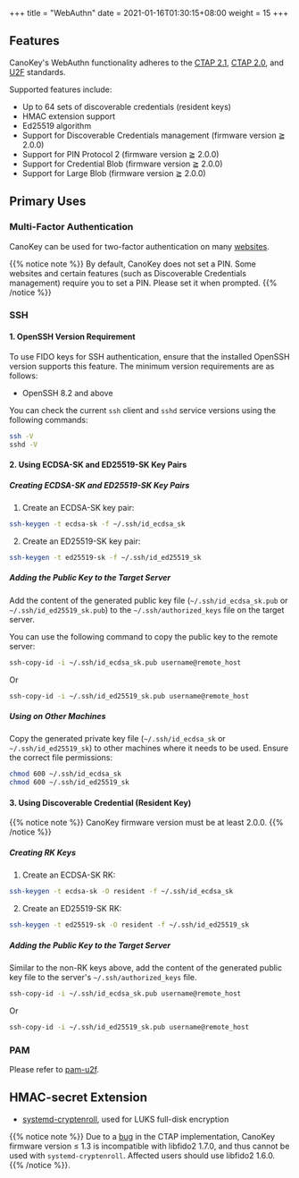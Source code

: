 +++
title = "WebAuthn"
date =  2021-01-16T01:30:15+08:00
weight = 15
+++

## Features

CanoKey's WebAuthn functionality adheres to the [CTAP 2.1](https://fidoalliance.org/specs/fido-v2.1-ps-20210615/fido-client-to-authenticator-protocol-v2.1-ps-20210615.html), [CTAP 2.0](https://fidoalliance.org/specs/fido-v2.0-ps-20190130/fido-client-to-authenticator-protocol-v2.0-ps-20190130.html), and [U2F](https://fidoalliance.org/specs/fido-u2f-v1.0-ps-20141009/fido-u2f-hid-protocol-ps-20141009.html) standards.

Supported features include:

- Up to 64 sets of discoverable credentials (resident keys)
- HMAC extension support
- Ed25519 algorithm
- Support for Discoverable Credentials management (firmware version ≧ 2.0.0)
- Support for PIN Protocol 2 (firmware version ≧ 2.0.0)
- Support for Credential Blob (firmware version ≧ 2.0.0)
- Support for Large Blob (firmware version ≧ 2.0.0)

## Primary Uses

### Multi-Factor Authentication

CanoKey can be used for two-factor authentication on many [websites](https://2fa.directory/int/).

{{% notice note %}}
By default, CanoKey does not set a PIN. Some websites and certain features (such as Discoverable Credentials management) require you to set a PIN. Please set it when prompted.
{{% /notice %}}

### SSH

#### 1. OpenSSH Version Requirement

To use FIDO keys for SSH authentication, ensure that the installed OpenSSH version supports this feature. The minimum version requirements are as follows:
- OpenSSH 8.2 and above

You can check the current `ssh` client and `sshd` service versions using the following commands:

```sh
ssh -V
sshd -V
```

#### 2. Using ECDSA-SK and ED25519-SK Key Pairs

##### Creating ECDSA-SK and ED25519-SK Key Pairs

1. Create an ECDSA-SK key pair:

```sh
ssh-keygen -t ecdsa-sk -f ~/.ssh/id_ecdsa_sk
```

2. Create an ED25519-SK key pair:

```sh
ssh-keygen -t ed25519-sk -f ~/.ssh/id_ed25519_sk
```

##### Adding the Public Key to the Target Server

Add the content of the generated public key file (`~/.ssh/id_ecdsa_sk.pub` or `~/.ssh/id_ed25519_sk.pub`) to the `~/.ssh/authorized_keys` file on the target server.

You can use the following command to copy the public key to the remote server:

```sh
ssh-copy-id -i ~/.ssh/id_ecdsa_sk.pub username@remote_host
```

Or

```sh
ssh-copy-id -i ~/.ssh/id_ed25519_sk.pub username@remote_host
```

##### Using on Other Machines

Copy the generated private key file (`~/.ssh/id_ecdsa_sk` or `~/.ssh/id_ed25519_sk`) to other machines where it needs to be used. Ensure the correct file permissions:

```sh
chmod 600 ~/.ssh/id_ecdsa_sk
chmod 600 ~/.ssh/id_ed25519_sk
```

#### 3. Using Discoverable Credential (Resident Key)

{{% notice note %}}
CanoKey firmware version must be at least 2.0.0.
{{% /notice %}}

##### Creating RK Keys

1. Create an ECDSA-SK RK:

```sh
ssh-keygen -t ecdsa-sk -O resident -f ~/.ssh/id_ecdsa_sk
```

2. Create an ED25519-SK RK:

```sh
ssh-keygen -t ed25519-sk -O resident -f ~/.ssh/id_ed25519_sk
```

##### Adding the Public Key to the Target Server

Similar to the non-RK keys above, add the content of the generated public key file to the server's `~/.ssh/authorized_keys` file.

```sh
ssh-copy-id -i ~/.ssh/id_ecdsa_sk.pub username@remote_host
```

Or

```sh
ssh-copy-id -i ~/.ssh/id_ed25519_sk.pub username@remote_host
```

### PAM

Please refer to [pam-u2f](https://developers.yubico.com/pam-u2f/).

## HMAC-secret Extension

- [systemd-cryptenroll](http://0pointer.net/blog/unlocking-luks2-volumes-with-tpm2-fido2-pkcs11-security-hardware-on-systemd-248.html), used for LUKS full-disk encryption

{{% notice note %}}
Due to a [bug](https://github.com/Yubico/libfido2/issues/322#issuecomment-817174671) in the CTAP implementation, CanoKey firmware version ≤ 1.3 is incompatible with libfido2 1.7.0, and thus cannot be used with `systemd-cryptenroll`. Affected users should use libfido2 1.6.0.
{{% /notice %}}.
